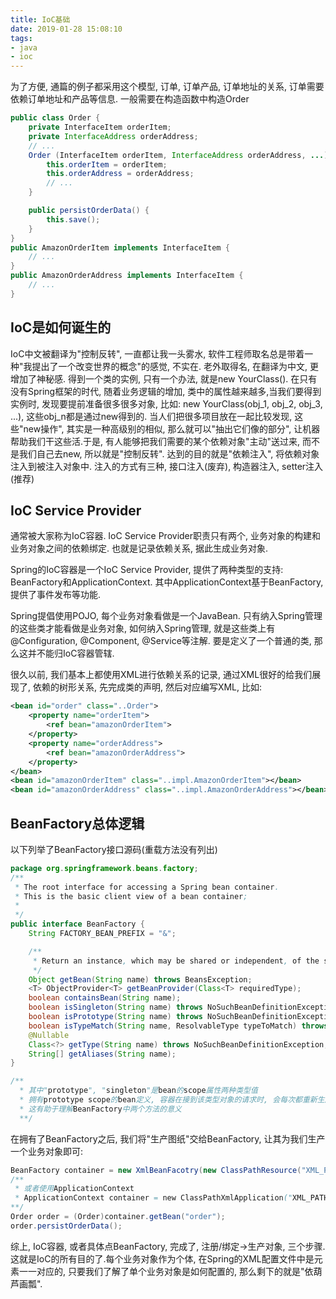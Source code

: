 ```yaml
---
title: IoC基础
date: 2019-01-28 15:08:10
tags: 
- java
- ioc
---
```


为了方便, 通篇的例子都采用这个模型, 订单, 订单产品, 订单地址的关系, 订单需要依赖订单地址和产品等信息. 一般需要在构造函数中构造Order
```Java
public class Order {
    private InterfaceItem orderItem;
    private InterfaceAddress orderAddress;
    // ...
    Order (InterfaceItem orderItem, InterfaceAddress orderAddress, ...) {
        this.orderItem = orderItem;
        this.orderAddress = orderAddress;
        // ...
    }

    public persistOrderData() {
        this.save();
    }
}
public AmazonOrderItem implements InterfaceItem {
    // ...
}
public AmazonOrderAddress implements InterfaceItem {
    // ...
}
```

## IoC是如何诞生的
IoC中文被翻译为"控制反转", 一直都让我一头雾水, 软件工程师取名总是带着一种"我提出了一个改变世界的概念"的感觉, 不实在. 老外取得名, 在翻译为中文, 更增加了神秘感.
得到一个类的实例, 只有一个办法, 就是new YourClass(). 在只有没有Spring框架的时代, 随着业务逻辑的增加, 类中的属性越来越多,当我们要得到实例时, 发现要提前准备很多很多对象, 比如: new YourClass(obj_1, obj_2, obj_3, ...), 这些obj_n都是通过new得到的.
当人们把很多项目放在一起比较发现, 这些"new操作", 其实是一种高级别的相似, 那么就可以"抽出它们像的部分", 让机器帮助我们干这些活.于是, 有人能够把我们需要的某个依赖对象"主动"送过来, 而不是我们自己去new, 所以就是"控制反转".
达到的目的就是"依赖注入", 将依赖对象注入到被注入对象中.
注入的方式有三种, 接口注入(废弃), 构造器注入, setter注入(推荐)
## IoC Service Provider
通常被大家称为IoC容器. IoC Service Provider职责只有两个, 业务对象的构建和业务对象之间的依赖绑定. 也就是记录依赖关系, 据此生成业务对象.

Spring的IoC容器是一个IoC Service Provider, 提供了两种类型的支持: BeanFactory和ApplicationContext. 其中ApplicationContext基于BeanFactory, 提供了事件发布等功能.

Spring提倡使用POJO, 每个业务对象看做是一个JavaBean. 只有纳入Spring管理的这些类才能看做是业务对象, 如何纳入Spring管理, 就是这些类上有@Configuration, @Component, @Service等注解. 要是定义了一个普通的类, 那么这并不能归IoC容器管辖.

很久以前, 我们基本上都使用XML进行依赖关系的记录, 通过XML很好的给我们展现了, 依赖的树形关系, 先完成类的声明, 然后对应编写XML, 比如: 
```xml
<bean id="order" class="..Order">
    <property name="orderItem">
        <ref bean="amazonOrderItem">
    </property>
    <property name="orderAddress">
        <ref bean="amazonOrderAddress">
    </property>
</bean>
<bean id="amazonOrderItem" class="..impl.AmazonOrderItem"></bean>
<bean id="amazonOrderAddress" class="..impl.AmazonOrderAddress"></bean>
```
## BeanFactory总体逻辑
以下列举了BeanFactory接口源码(重载方法没有列出)
```java
package org.springframework.beans.factory;
/**
 * The root interface for accessing a Spring bean container.
 * This is the basic client view of a bean container;
 * 
 */
public interface BeanFactory {
	String FACTORY_BEAN_PREFIX = "&";

	/**
	 * Return an instance, which may be shared or independent, of the specified bean.
	 */
	Object getBean(String name) throws BeansException;
	<T> ObjectProvider<T> getBeanProvider(Class<T> requiredType);
	boolean containsBean(String name);
	boolean isSingleton(String name) throws NoSuchBeanDefinitionException;
	boolean isPrototype(String name) throws NoSuchBeanDefinitionException;
	boolean isTypeMatch(String name, ResolvableType typeToMatch) throws NoSuchBeanDefinitionException;
	@Nullable
	Class<?> getType(String name) throws NoSuchBeanDefinitionException;
	String[] getAliases(String name);
}

/** 
  * 其中"prototype", "singleton"是bean的scope属性两种类型值
  * 拥有prototype scope的bean定义, 容器在接到该类型对象的请求时, 会每次都重新生成一个新的对象实例给请求方
  * 这有助于理解BeanFactory中两个方法的意义
  **/
```
在拥有了BeanFactory之后, 我们将"生产图纸"交给BeanFactory, 让其为我们生产一个业务对象即可:
```java
BeanFactory container = new XmlBeanFacotry(new ClassPathResource("XML_PATH"));
/**
 * 或者使用ApplicationContext
 * ApplicationContext container = new ClassPathXmlApplication("XML_PATH");
**/
Order order = (Order)container.getBean("order");
order.persistOrderData();
```

综上, IoC容器, 或者具体点BeanFactory, 完成了, 注册/绑定->生产对象, 三个步骤. 这就是IoC的所有目的了.每个业务对象作为个体, 在Spring的XML配置文件中是</bean>元素一一对应的, 只要我们了解了单个业务对象是如何配置的, 那么剩下的就是"依葫芦画瓢".
